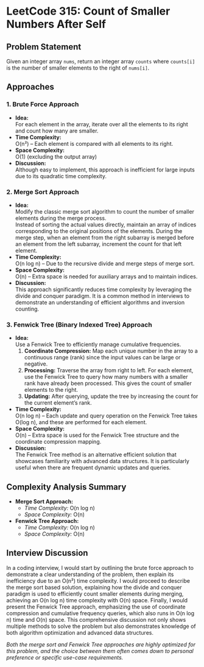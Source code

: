 # LeetCode 315: Count of Smaller Numbers After Self

## Problem Statement

Given an integer array `nums`, return an integer array `counts` where `counts[i]` is the number of smaller elements to the right of `nums[i]`.

## Approaches

### 1. Brute Force Approach

- **Idea:**  
  For each element in the array, iterate over all the elements to its right and count how many are smaller.
- **Time Complexity:**  
  O(n²) – Each element is compared with all elements to its right.
- **Space Complexity:**  
  O(1) (excluding the output array)
- **Discussion:**  
  Although easy to implement, this approach is inefficient for large inputs due to its quadratic time complexity.

### 2. Merge Sort Approach

- **Idea:**  
  Modify the classic merge sort algorithm to count the number of smaller elements during the merge process.  
  Instead of sorting the actual values directly, maintain an array of indices corresponding to the original positions of the elements. During the merge step, when an element from the right subarray is merged before an element from the left subarray, increment the count for that left element.
- **Time Complexity:**  
  O(n log n) – Due to the recursive divide and merge steps of merge sort.
- **Space Complexity:**  
  O(n) – Extra space is needed for auxiliary arrays and to maintain indices.
- **Discussion:**  
  This approach significantly reduces time complexity by leveraging the divide and conquer paradigm. It is a common method in interviews to demonstrate an understanding of efficient algorithms and inversion counting.

### 3. Fenwick Tree (Binary Indexed Tree) Approach

- **Idea:**  
  Use a Fenwick Tree to efficiently manage cumulative frequencies.
  1. **Coordinate Compression:** Map each unique number in the array to a continuous range (rank) since the input values can be large or negative.
  2. **Processing:** Traverse the array from right to left. For each element, use the Fenwick Tree to query how many numbers with a smaller rank have already been processed. This gives the count of smaller elements to the right.
  3. **Updating:** After querying, update the tree by increasing the count for the current element’s rank.
- **Time Complexity:**  
  O(n log n) – Each update and query operation on the Fenwick Tree takes O(log n), and these are performed for each element.
- **Space Complexity:**  
  O(n) – Extra space is used for the Fenwick Tree structure and the coordinate compression mapping.
- **Discussion:**  
  The Fenwick Tree method is an alternative efficient solution that showcases familiarity with advanced data structures. It is particularly useful when there are frequent dynamic updates and queries.

## Complexity Analysis Summary

- **Merge Sort Approach:**
  - _Time Complexity:_ O(n log n)
  - _Space Complexity:_ O(n)
- **Fenwick Tree Approach:**
  - _Time Complexity:_ O(n log n)
  - _Space Complexity:_ O(n)

## Interview Discussion

In a coding interview, I would start by outlining the brute force approach to demonstrate a clear understanding of the problem, then explain its inefficiency due to an O(n²) time complexity. I would proceed to describe the merge sort based solution, explaining how the divide and conquer paradigm is used to efficiently count smaller elements during merging, achieving an O(n log n) time complexity with O(n) space. Finally, I would present the Fenwick Tree approach, emphasizing the use of coordinate compression and cumulative frequency queries, which also runs in O(n log n) time and O(n) space. This comprehensive discussion not only shows multiple methods to solve the problem but also demonstrates knowledge of both algorithm optimization and advanced data structures.

_Both the merge sort and Fenwick Tree approaches are highly optimized for this problem, and the choice between them often comes down to personal preference or specific use-case requirements._
